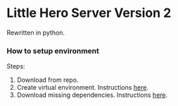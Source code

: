# Little Hero Server Version 2
Rewritten in python.

### How to setup environment
Steps:
1. Download from repo.
2. Create virtual environment. Instructions [here](https://www.jetbrains.com/help/pycharm/2016.2/creating-virtual-environment.html).
3. Download missing dependencies. Instructions [here](https://www.jetbrains.com/help/pycharm/2016.2/resolving-unsatisfied-dependencies.html).
